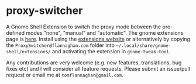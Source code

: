 proxy-switcher
==============

A Gnome Shell Extension to switch the proxy mode between the pre-defined modes "none", "manual" and "automatic". The gnome extensions page is [here](https://extensions.gnome.org/extension/771/proxy-switcher/). Install using the [extensions website](https://extensions.gnome.org/extension/771/proxy-switcher/) or alternatively by copying the `ProxySwitcher@flannaghan.com` folder into `~/.local/share/gnome-shell/extensions/` and activating the extension in `gnome-tweak-tool`.

Any contributions are very welcome (e.g. new features, translations, bug fixes etc) and I will consider all feature requests. Please submit an issue/pull request or email me at `tomflannaghan@gmail.com`.
